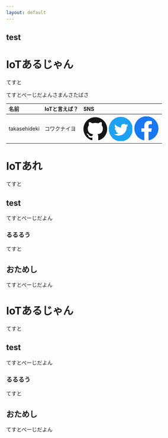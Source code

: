 ```yaml
---
layout: default
---
```


## test

# IoTあるじゃん

てすと

てすとぺーじだよんさまんさたばさ



| 名前        | IoTと言えば？          | SNS |
|:-------------|:------------------|:------|
| takasehideki           | コワクナイヨ | [![github](img/github.png)](https://github.com/takasehideki) [![twitter](img/twitter.png)](https://twitter.com/TAKASEhideki) [![facebook](img/facebook.png)](https://facebook.com/takasehidek)    |



# IoTあれ

てすと

## test

てすとぺーじだよん

### るるるう

てすと

## おためし

てすとぺーじだよん

# IoTあるじゃん

てすと

## test

てすとぺーじだよん

### るるるう

てすと

## おためし

てすとぺーじだよん

